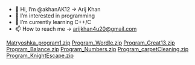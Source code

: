 - 👋 Hi, I’m @akhanAK12 -> Arij Khan 
- 👀 I’m interested in programming
- 🌱 I’m currently learning C++/C
- 📫 How to reach me -> arijkhan4u20@gmail.com

<!---
akhanAK12/akhanAK12 is a ✨ special ✨ repository because its `README.md` (this file) appears on your GitHub profile.
You can click the Preview link to take a look at your changes.
--->
[Matryoshka_program1.zip](https://github.com/akhanAK12/akhanAK12/files/8201634/Matryoshka_program1.zip)
[Program_Wordle.zip](https://github.com/akhanAK12/akhanAK12/files/8201721/Program_Wordle.zip)
[Program_Great13.zip](https://github.com/akhanAK12/akhanAK12/files/8201722/Program_Great13.zip)
[Program_Balance.zip](https://github.com/akhanAK12/akhanAK12/files/8201723/Program_Balance.zip)
[Program_Numbers.zip](https://github.com/akhanAK12/akhanAK12/files/8201724/Program_Numbers.zip)
[Program_carpetCleaning.zip](https://github.com/akhanAK12/akhanAK12/files/8201725/Program_carpetCleaning.zip)
[Program_KnightEscape.zip](https://github.com/akhanAK12/akhanAK12/files/8201726/Program_KnightEscape.zip)

